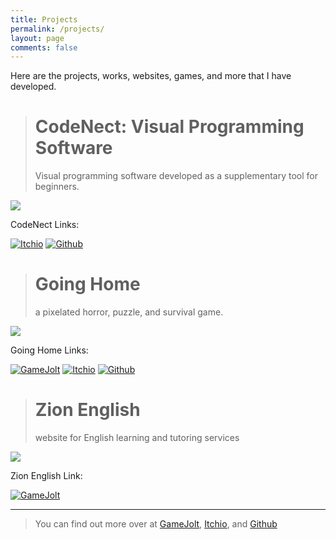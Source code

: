 ```yaml
---
title: Projects
permalink: /projects/
layout: page
comments: false
---
```


Here are the projects, works, websites, games, and more that I have developed.

> # CodeNect: Visual Programming Software
> Visual programming software developed as a supplementary tool for beginners.
<img src="../assets/img/projects/codenect.png">

CodeNect Links:

[![Itchio](../assets/img/icons/itchio.png)](https://flamendless.itch.io/codenect)
[![Github](../assets/img/icons/github.png)](https://github.com/flamendless/CodeNect-VPS)

> # Going Home
> a pixelated horror, puzzle, and survival game.
<img src="../assets/img/projects/goinghome.png">

Going Home Links:

[![GameJolt](../assets/img/icons/gamejolt.png)](https://gamejolt.com/games/goinghome/237280)
[![Itchio](../assets/img/icons/itchio.png)](https://flamendless.itch.io/going-home)
[![Github](../assets/img/icons/github.png)](https://github.com/flamendless/GoingHome)

> # Zion English
> website for English learning and tutoring services
<img src="../assets/img/projects/zionenglish.png">

Zion English Link:

[![GameJolt](../assets/img/icons/zionenglish.png)](https://zion-english.com)

---

> You can find out more over at
[GameJolt](https://gamejolt.com/@brbl/games),
[Itchio](https://flamendless.itch.io), and
[Github](https://github.com/flamendless)
